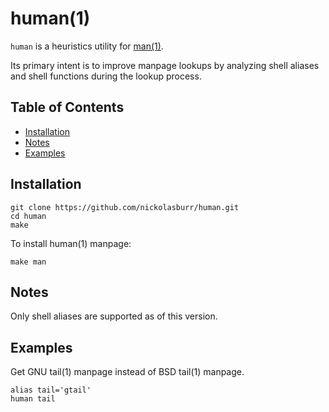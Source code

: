 # human(1)

`human` is a heuristics utility for [man(1)](https://linux.die.net/man/1/man).

Its primary intent is to improve manpage lookups by analyzing shell aliases and shell functions during the lookup process.

## Table of Contents

- [Installation](#installation)
- [Notes](#notes)
- [Examples](#examples)

## Installation

```
git clone https://github.com/nickolasburr/human.git
cd human
make
```

To install human(1) manpage:

```
make man
```

## Notes

Only shell aliases are supported as of this version.

## Examples

Get GNU tail(1) manpage instead of BSD tail(1) manpage.

```
alias tail='gtail'
human tail
```

